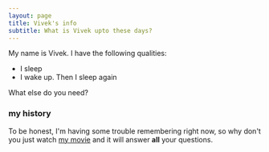 ```yaml
---
layout: page
title: Vivek's info
subtitle: What is Vivek upto these days?
---
```


My name is Vivek. I have the following qualities:

- I sleep
- I wake up. Then I sleep again

What else do you need?

### my history

To be honest, I'm having some trouble remembering right now, so why don't you just watch [my movie](http://en.wikipedia.org/wiki/The_Princess_Bride_%28film%29) and it will answer **all** your questions.
